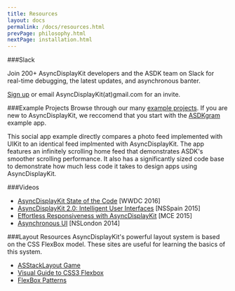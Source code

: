 ```yaml
---
title: Resources
layout: docs
permalink: /docs/resources.html
prevPage: philosophy.html
nextPage: installation.html
---
```


###Slack

Join 200+ AsyncDisplayKit developers and the ASDK team on Slack for real-time debugging, the latest updates, and asynchronous banter. 

<a href="http://asdk-slack-auto-invite.herokuapp.com">Sign up</a> or email AsyncDisplayKit(at)gmail.com for an invite.

###Example Projects
Browse through our many <a href="https://github.com/facebook/AsyncDisplayKit/tree/master/examples">example projects</a>.  If you are new to AsyncDisplayKit, we reccomend that you start with the <a href="https://github.com/facebook/AsyncDisplayKit/tree/master/examples/ASDKgram">ASDKgram</a> example app. 

This social app example directly compares a photo feed implemented with UIKit to an identical feed implmented with AsyncDisplayKit. The app features an infinitely scrolling home feed that demonstrates ASDK's smoother scrolling performance. It also has a significantly sized code base to demonstrate how much less code it takes to design apps using AsyncDisplayKit.

###Videos
<ul>
  <li><a href = "https://www.youtube.com/watch?v=8ngXakpE2x8">AsyncDisplayKit State of the Code</a> [WWDC 2016]
  <li><a href = "https://www.youtube.com/watch?v=RY_X7l1g79Q">AsyncDisplayKit 2.0: Intelligent User Interfaces</a> [NSSpain 2015]
  <li><a href = "https://www.youtube.com/watch?v=ZPL4Nse76oY">Effortless Responsiveness with AsyncDisplayKit</a> [MCE 2015]
  <li><a href = "https://www.youtube.com/watch?v=h4QDbgB7RLo">Asynchronous UI</a> [NSLondon 2014]
</ul> 

###Layout Resources
AsyncDisplayKit's powerful layout system is based on the CSS FlexBox model. These sites are useful for learning the basics of this system. 
<ul>
  <li><a href = "http://nguyenhuy.github.io/froggy-asdk-layout/">ASStackLayout Game</a>
  <li><a href = "https://demos.scotch.io/visual-guide-to-css3-flexbox-flexbox-playground/demos/">Visual Guide to CSS3 Flexbox</a>
  <li><a href = "http://www.flexboxpatterns.com/home">FlexBox Patterns</a>
</ul>
